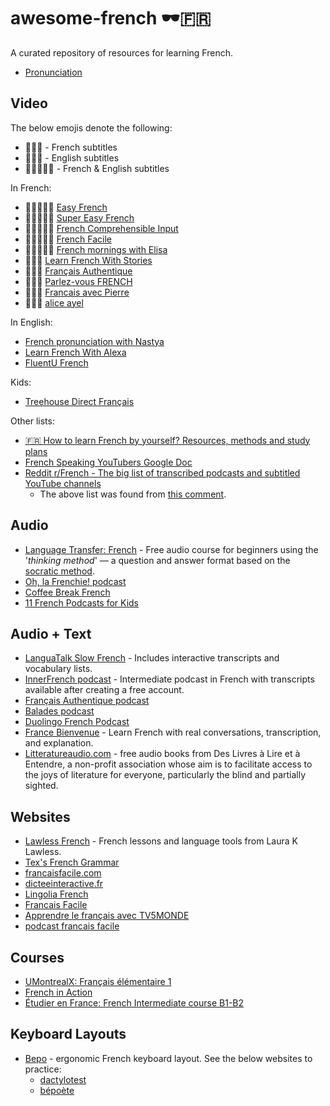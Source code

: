 # awesome-french 🕶️🇫🇷

A curated repository of resources for learning French.

* [Pronunciation](./pronunciation.md)

## Video

The below emojis denote the following:

* 💬🇫🇷 - French subtitles
* 💬🇬🇧 - English subtitles
* 💬🇫🇷🇬🇧 - French & English subtitles

In French:

* 💬🇫🇷🇬🇧 [Easy French](https://www.youtube.com/@easyfrench)
* 💬🇫🇷🇬🇧 [Super Easy French](https://www.youtube.com/playlist?list=PLA5UIoabheFMChKPAUUNNEOd7BobVJVoQ)
* 💬🇫🇷🇬🇧 [French Comprehensible Input](https://www.youtube.com/@FrenchComprehensibleInput)
* 💬🇫🇷🇬🇧 [French Facile](https://www.youtube.com/@FrenchFacile12)
* 💬🇫🇷🇬🇧 [French mornings with Elisa](https://www.youtube.com/@FrenchmorningswithElisa)
* 💬🇫🇷 [Learn French With Stories](https://www.youtube.com/@Maintenant_ou_jamais)
* 💬🇫🇷 [Français Authentique](https://www.youtube.com/@francaisauthentique)
* 💬🇫🇷 [Parlez-vous FRENCH](https://www.youtube.com/@parlezvousfrench)
* 💬🇫🇷 [Francais avec Pierre](https://www.youtube.com/@francaisavecpierre)
* 💬🇫🇷 [alice ayel](https://www.youtube.com/@aliceayel)

In English:
* [French pronunciation with Nastya](https://www.youtube.com/@french.pronunciation)
* [Learn French With Alexa](https://www.youtube.com/@learnfrenchwithalexa)
* [FluentU French](https://www.youtube.com/@fluentufrench)

Kids:

* [Treehouse Direct Français](https://www.youtube.com/channel/UCsi-_xGuc5S9Efh0D1jjvwA)

Other lists:

* [🇫🇷 How to learn French by yourself? Resources, methods and study plans](https://www.youtube.com/watch?v=wOgaV7UDx8E)
* [French Speaking YouTubers Google Doc](https://docs.google.com/document/d/1Wlp7ZJKD-AjDLQi3EyZ_bkBZ6GKYOqqZhmTtFtD2PTQ/edit?usp=sharing)
* [Reddit r/French - The big list of transcribed podcasts and subtitled YouTube channels](https://www.reddit.com/r/French/comments/fk3624/the_big_list_of_transcribed_podcasts_and/?rdt=34361)
   * The above list was found from [this comment](https://www.reddit.com/r/French/comments/10fnxb5/comment/j4xwxaz/?utm_source=share&utm_medium=mweb3x&utm_name=mweb3xcss&utm_term=1&utm_content=share_button).


## Audio

* [Language Transfer: French](https://www.languagetransfer.org/french) - Free audio course for beginners using the '*thinking method*' — a question and answer format based on the [socratic method](https://en.wikipedia.org/wiki/Socratic_method).
* [Oh, la Frenchie! podcast](https://podcasters.spotify.com/pod/show/oh-la-frenchie)
* [Coffee Break French](https://coffeebreaklanguages.com/category/coffee-break-french/)
* [11 French Podcasts for Kids](https://efba.us/blog/11-french-podcasts-for-kids/)

## Audio + Text
* [LanguaTalk Slow French](https://languatalk.com/blog/podcast/french) - Includes interactive transcripts and vocabulary lists.
* [InnerFrench podcast](https://innerfrench.com/podcast/) - Intermediate podcast in French with transcripts available after creating a free account.
* [Français Authentique podcast](https://www.francaisauthentique.com/podcasts/)
* [Balades podcast](https://www.dropbox.com/sh/2hmza3ye9rwmtln/AAArk-R7FnCuuVzjwoqm6kn1a?dl=0)
* [Duolingo French Podcast](https://podcast.duolingo.com/french)
* [France Bienvenue](https://francebienvenue1.fr/) - Learn French with real conversations, transcription, and explanation.
* [Litteratureaudio.com](https://www.litteratureaudio.com/) - free audio books from Des Livres à Lire et à Entendre, a non-profit association whose aim is to facilitate access to the joys of literature for everyone, particularly the blind and partially sighted.

## Websites

* [Lawless French](https://www.lawlessfrench.com/) - French lessons and language tools from Laura K Lawless.
* [Tex's French Grammar](https://www.laits.utexas.edu/tex/index.html)
* [francaisfacile.com](https://www.francaisfacile.com/)
* [dicteeinteractive.fr](https://www.dicteeinteractive.fr/)
* [Lingolia French](https://francais.lingolia.com/en/)
* [Francais Facile](https://francaisfacile.rfi.fr/fr/)
* [Apprendre le français avec TV5MONDE](https://apprendre.tv5monde.com/fr)
* [podcast francais facile](https://www.podcastfrancaisfacile.com/)

## Courses

* [UMontrealX: Français élémentaire 1](https://www.edx.org/learn/language/universite-de-montreal-francais-elementaire-1)
* [French in Action](https://www.learner.org/series/french-in-action/)
* [Étudier en France: French Intermediate course B1-B2](https://www.coursera.org/learn/etudier-en-france)

## Keyboard Layouts

* [Bepo](https://bepo.fr/) - ergonomic French keyboard layout. See the below websites to practice:
   * [dactylotest](http://dactylotest.free.fr/)
   * [bépoète](https://xn--bpote-6rae.fr/)
